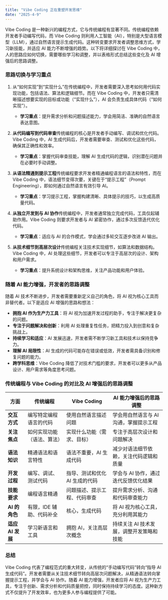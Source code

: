 ```yaml
---
title: "Vibe Coding 正在重塑开发思维"
date: "2025-4-9"
---
```

Vibe Coding 是一种新兴的编程方式，它与传统编程有显著不同。传统编程依赖开发者手动编写代码，而 Vibe Coding 则利用人工智能（AI），特别是大型语言模型（LLM），通过自然语言提示生成代码。这种转变要求开发者调整思维方式，学习新技能，并适应 AI 能力不断增强的趋势。以下将详细探讨在 Vibe Coding 中，人的思路应如何切换，需要哪些学习和调整，并以表格形式总结这些变化及 AI 增强后的思路调整。

### **思路切换与学习重点**

1. 从“如何实现”到“实现什么”在传统编程中，开发者需要深入思考如何用代码实现功能，包括语法、算法和逻辑细节。而在 Vibe Coding 中，开发者只需清晰描述想要实现的目标或功能（“实现什么”），AI 会负责生成具体代码（“如何实现”）。

   - **学习重点**：提升需求分析和问题描述能力，学会用简洁、准确的自然语言表达意图。
2. **从代码编写到代码审查**传统编程的核心是开发者手动编写、调试和优化代码。Vibe Coding 中，AI 生成代码后，开发者需要审查、测试和优化这些代码，确保其正确性和效率。

   - **学习重点**：掌握代码审查技能，理解 AI 生成代码的逻辑，识别潜在问题并在必要时手动调整。
3. **从语法精通到提示工程**传统编程要求开发者精通编程语言的语法和特性，而在 Vibe Coding 中，语法细节变得次要，关键在于“提示工程”（Prompt Engineering），即如何通过自然语言有效引导 AI。

   - **学习重点**：学习提示工程，掌握构建清晰、具体提示的技巧，以生成高质量代码。
4. **从独立开发到与 AI 协作**传统编程中，开发者通常独立完成代码，工具仅起辅助作用。Vibe Coding 则要求开发者与 AI 紧密协作，通过多次反馈迭代优化代码。

   - **学习重点**：适应与 AI 的合作模式，学会通过多轮交互逐步改进 AI 输出。
5. **从技术细节到高层次设计**传统编程关注技术实现细节，如算法和数据结构。Vibe Coding 中，AI 处理这些细节，开发者可以专注于高层次的设计、架构和用户需求。

   - **学习重点**：提升系统设计和架构思维，关注产品功能和用户体验。

### **随着 AI 能力增强，开发者的思路调整**

随着 AI 技术不断进步，开发者需要重新定义自己的角色，将 AI 视为核心工具而非替代者。以下是适应 AI 增强的思路和想法：

- **拥抱 AI 作为生产力工具**：将 AI 视为加速开发过程的助手，专注于解决更复杂的问题。
- **专注于问题解决和创新**：利用 AI 处理重复性任务，把精力投入到创意和复杂挑战上。
- **持续学习和适应**：AI 发展迅速，开发者需不断学习新工具和技术以保持竞争力。
- **理解 AI 局限性**：AI 生成的代码可能存在错误或低效，开发者需具备识别和修复问题的能力。
- **跨学科思维**：Vibe Coding 降低了对技术门槛的要求，开发者可以更多从产品设计、用户需求等角度思考问题。

### **传统编程与 Vibe Coding 的对比及 AI 增强后的思路调整**


| **方面**         | **传统编程**               | **Vibe Coding**                | **AI 能力增强后的思路调整**              |
| ---------------- | -------------------------- | ------------------------------ | ---------------------------------------- |
| **交互方式**     | 编写特定编程语言的代码     | 使用自然语言描述问题           | 学会用自然语言与 AI 沟通，掌握提示工程   |
| **关注焦点**     | 如何实现功能（语法、算法） | 实现什么功能（需求、目标）     | 专注于高层次设计和问题解决               |
| **语法知识**     | 精通语法和语言特性         | 语法不重要，AI 生成代码        | 减少对语法细节依赖，关注代码逻辑和质量   |
| **开发过程**     | 编写、调试、测试代码       | 指导、测试和优化 AI 生成的代码 | 学会与 AI 协作，通过迭代反馈优化结果     |
| **技能要求**     | 编程语言精通               | 问题描述、提示工程、代码审查   | 提升需求分析、沟通和代码审查能力         |
| **AI 的角色**    | 有限，IDE 辅助、代码补全   | 核心，生成代码                 | 将 AI 视为核心工具，充分利用其能力       |
| **适应 AI 发展** | 学习新语言和工具           | 拥抱 AI，关注高层次概念        | 持续关注 AI 技术发展，调整开发策略和技能 |

### **总结**

Vibe Coding 代表了编程范式的重大转变，从传统的“手动编写代码”转向“指导 AI 生成代码”。开发者需要从关注技术细节转向高层次问题解决，从精通语法转向掌握提示工程，并学会与 AI 协作。随着 AI 能力增强，开发者应将 AI 视为生产力工具，专注于创新、需求分析和代码质量把控，同时保持持续学习的态度。这种新方式不仅提升了开发效率，也为更多人参与编程提供了可能。
